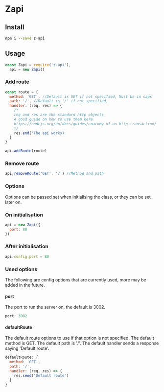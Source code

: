 # Zapi
## Install
```sh
npm i --save z-api
```
## Usage
```js
const Zapi = require('z-api'),
  api = new Zapi()
```

### Add route
```js
const route = {
  method: 'GET', //Default is GET if not specified, Must be in caps
  path: '/', //Default is '/' if not specified,
  handler: (req, res) => {
    /*
    req and res are the standard http objects
    A good guide on how to use them here
    https://nodejs.org/en/docs/guides/anatomy-of-an-http-transaction/
    */
    res.end('The api works)
  }
}

api.addRoute(route)
```

### Remove route
```js
api.removeRoute('GET', '/') //Method and path
```

### Options
Options can be passed set when initialising the class, or they can be set later on.
### On initialisation
```js
api = new Zapi({
  port: 80
})
```
### After initialisation
```js
api.config.port = 80
```

### Used options
The following are config options that are currently used, more may be added in the future.

#### port
The port to run the server on, the default is 3002.
```js
port: 3002
```

#### defaultRoute
The default route options to use if that option is not specified.
The default method is GET.
The default path is '/'.
The default handler sends a response saying 'Default route'.
```js
defaultRoute: {
  method: 'GET',
  path: '/',
  handler: (req, res) => {
    res.send('Default route')
  }
}
```